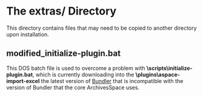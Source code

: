 # The extras/ Directory
This directory contains files that may need to be copied to another directory upon installation.

## modified_initialize-plugin.bat

This DOS batch file is used to overcome a problem with **\scripts\initialize-plugin.bat**, which is currently downloading into the **\plugins\aspace-import-excel** the latest version of [Bundler](https://bundler.io/) that is incompatible with the version of Bundler that the core ArchivesSpace uses.